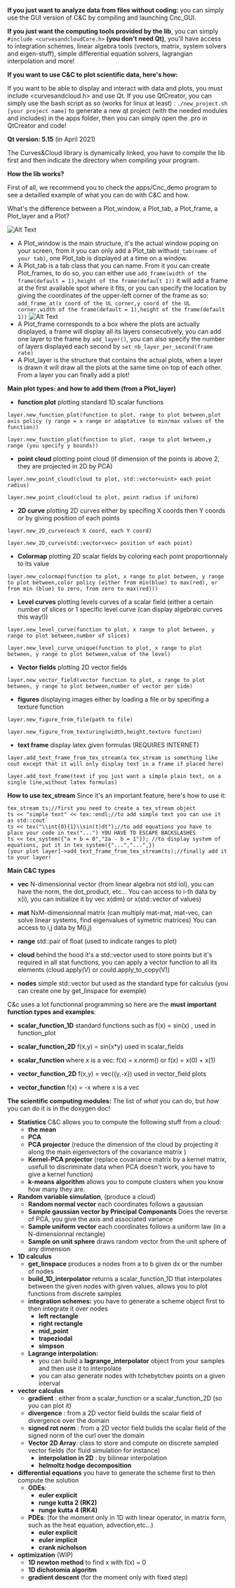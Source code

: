 **If you just want to analyze data from files without coding:**
you can simply use the GUI version of C&C by compiling and launching Cnc_GUI.

**If you just want the computing tools provided by the lib**, you can simply `#include <curvesandcloudCore.h>` **(you don't need Qt)**, you'll have access to integration schemes, linear algebra tools (vectors, matrix, system solvers and eigen-stuff), simple differential equation solvers, lagrangian interpolation and more! 


**If you want to use C&C to plot scientific data, here's how:**


If you want to be able to display and interact with data and plots, you must include <curvesandcloud.h> and use Qt.
If you use QtCreator, you can simply use the bash script as so (works for linux at least) : 
`./new_project.sh [your project name]`
to generate a new qt project (with the needed modules and includes) in the apps folder, then you can simply open the .pro in QtCreator and code!

**Qt version: 5.15** (in April 2021)

The Curves&Cloud library is dynamically linked, you have to compile the lib first and then indicate the directory when compiling your program.

**How the lib works?**

First of all, we recommend you to check the apps/Cnc_demo program to see a detailled example of what you can do with C&C and how.

What's the difference between a Plot_window, a Plot_tab, a Plot_frame, a Plot_layer and a Plot?


![Alt Text](https://media.giphy.com/media/Nz74Au53VfpAT826TN/giphy.gif)

- A Plot_window is the main structure, it's the actual window poping on your screen, from it you can only add a Plot_tab with`add_tab(name of your tab)`, one Plot_tab is displayed at a time on a window.
- A Plot_tab is a tab class that you can name. From it you can create Plot_frames, to do so, you can either use `add_frame(width of the frame(default = 1),height of the frame(default 1))` it will add a frame at the first available spot where it fits, or you can specify the location by giving the coordinates of the upper-left corner of the frame as so:
`add_frame_at(x coord of the UL corner,y coord of the UL corner,width of the frame(default = 1),height of the frame(default 1))`
![Alt Text](https://i.ibb.co/qggPMbP/frame-system.png)
- A Plot_frame corresponds to a box where the plots are actually displayed, a frame will display all its layers consecutively, you can add one layer to the frame by `add_layer()`, you can also specify the number of layers displayed each second by `set_nb_layer_per_second(frame rate)`
- A Plot_layer is the structure that contains the actual plots, when a layer is drawn it will draw all the plots at the same time on top of each other. From a layer you can finally add a plot! 

**Main plot types: and how to add them (from a Plot_layer)**
- **function plot** plotting standard 1D scalar functions

`layer.new_function_plot(function to plot, range to plot between,plot axis policy (y range = x range or adaptative to min/max values of the function))`

`layer.new_function_plot(function to plot, range to plot between,y range (you specify y bounds))`

- **point cloud** plotting point cloud (if dimension of the points is above 2, they are projected in 2D by PCA)

`layer.new_point_cloud(cloud to plot, std::vector<uint> each point radius)`

`layer.new_point_cloud(cloud to plot, point radius if uniform)`
- **2D curve** plotting 2D curves either by specifing X coords then Y coords or by giving position of each points

`layer.new_2D_curve(each X coord, each Y coord)`

`layer.new_2D_curve(std::vector<vec> position of each point)`
- **Colormap** plotting 2D scalar fields by coloring each point proportionnaly to its value

`layer.new_colormap(function to plot, x range to plot between, y range to plot between,color policy (either from min(blue) to max(red), or from min (blue) to zero, from zero to max(red)))`
- **Level curves** plotting levels curves of a scalar field (either a certain number of slices or 1 specific level curve (can display algebraic curves this way!))

`layer.new_level_curve(function to plot, x range to plot between, y range to plot between,number of slices)`

`layer.new_level_curve_unique(function to plot, x range to plot between, y range to plot between,value of the level)`
- **Vector fields** plotting 2D vector fields

`layer.new_vector_field(vector function to plot, x range to plot between, y range to plot between,number of vector per side)`
- **figures** displaying images either by loading a file or by specifing a texture function

`layer.new_figure_from_file(path to file)`

`layer.new_figure_from_texturing(width,height,texture function)`
- **text frame** display latex given formulas (REQUIRES INTERNET)

`layer.add_text_frame_from_tex_stream(a tex_stream is something like cout except that it will only display text in a frame if placed here)`

`layer.add_text_frame(text if you just want a simple plain text, on a single line,without latex formulas)`

**How to use tex_stream** Since it's an important feature, here's how to use it:

```
tex_stream ts;//first you need to create a tex_stream object
ts << "simple text" << tex::endl;//to add simple text you can use it as std::cout`
ts << tex("\\int{0}{1}\\sin(t)dt");//to add equations you have to place your code in tex("...") YOU HAVE TO ESCAPE BACKSLASHES  ` 
ts << tex_system({"a + b = 0","2a - b = 1"}); //to display system of equations, put it in tex_system({"...","...",})
[your plot layer]->add_text_frame_from_tex_stream(ts);//finally add it to your layer!
```

**Main C&C types**
- **vec** N-dimensionnal vector (from linear algebra not std lol), you can have the norm, the dot_product, etc... You can access to i-th data by x(i), you can initialize it by vec x(dim) or x(std::vector of values)

- **mat** NxM-dimensionnal matrix (can multiply mat-mat, mat-vec, can solve linear systems, find eigenvalues of symetric matrices) You can access to i,j data by M(i,j)

- **range** std::pair of float (used to indicate ranges to plot)

- **cloud** behind the hood it's a std::vector<vec> used to store points but it's required in all stat functions, you can apply a vector function to all its elements (cloud.apply(V) or could.apply_to_copy(V))

- **nodes** simple std::vector<float> but used as the standard type for calculus (you can create one by get_linspace for exemple)

C&c uses a lot functionnal programming so here are the **must important function types and examples**:

- **scalar_function_1D** standard functions such as f(x) = sin(x) , used in function_plot

- **scalar_function_2D** f(x,y) = sin(x*y) used in scalar_fields

- **scalar_function**   where x is a vec: f(x) = x.norm() or f(x) = x(0) + x(1)

- **vector_function_2D** f(x,y) = vec({y,-x}) used in vector_field plots

- **vector_function** f(x) = -x where x is a vec

**The scientific computing modules:** The list of _what_ you can do, but _how_ you can do it is in the doxygen doc!

- **Statistics** C&C allows you to compute the following stuff from a cloud:
    - **the mean**
    - **PCA**
    - **PCA projector** (reduce the dimension of the cloud by projecting it along the main eigenvectors of the covariance matrix )
    - **Kernel-PCA projector** (replace covariance matrix by a kernel matrix, usefull to discriminate data when PCA doesn't work, you have to give a kernel function)
    - **k-means algorithm** allows you to compute clusters when you know how many they are.
- **Random variable simulation**, (produce a cloud)
    - **Random normal vector** each coordinates follows a gaussian
    - **Sample gaussian vector by Principal Componants** Does the reverse of PCA, you give the axis and associated variance
    - **Sample uniform vector** each coordinates follows a uniform law (in a N-dimensionnal rectangle)
    - **Sample on unit sphere** draws random vector from the unit sphere of any dimension
- **1D calculus**
    - **get_linspace** produces a nodes from a to b given dx or the number of nodes  
    - **build_1D_interpolator** returns a scalar_function_1D that interpolates between the given nodes with given values, allows you to plot functions from discrete samples
    - **integration schemes:** you have to generate a scheme object first to then integrate it over nodes
        - **left rectangle**
        - **right rectangle**
        - **mid_point**
        - **trapeziodal**
        - **simpson**
    - **Lagrange interpolation:**
        - you can build a **lagrange_interpolator** object from your samples and then use it to interpolate
        - you can also generate nodes with tchebytchev points on a given interval
- **vector calculus**
    - **gradient** : either from a scalar_function or a scalar_function_2D (so you can plot it)
    - **divergence** : from a 2D vector field builds the scalar field of divergence over the domain
    - **signed rot norm** : from a 2D vector field builds the scalar field of the signed norm of the curl over the domain
    - **Vector 2D Array**: class to store and compute on discrete sampled vector fields (for fluid simulation for instance)
        - **interpolation in 2D** : by bilinear interpolation
        - **helmoltz hodge decomposition** 
- **differential equations**  you have to generate the scheme first to then compute the solution
    - **ODEs**:
        - **euler explicit**
        - **runge kutta 2 (RK2)**
        - **runge kutta 4 (RK4)**
    - **PDEs**: (for the moment only in 1D with linear operator, in matrix form, such as the heat equation, advection,etc...)
        - **euler explicit**
        - **euler implicit**
        - **crank nicholson**
- **optimization** (WIP)
    - **1D newton method** to find x with f(x) = 0
    - **1D dichotomia algoritm**
    - **gradient descent** (for the moment only with fixed step)
